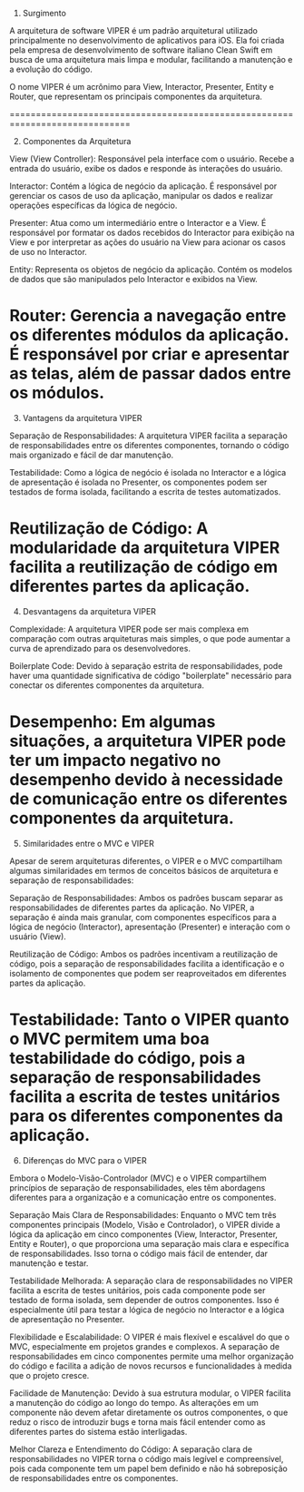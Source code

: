 1. Surgimento

A arquitetura de software VIPER é um padrão arquitetural utilizado principalmente no desenvolvimento de aplicativos para iOS. Ela foi criada pela empresa de desenvolvimento de software italiano Clean Swift em busca de uma arquitetura mais limpa e modular, facilitando a manutenção e a evolução do código.

O nome VIPER é um acrônimo para View, Interactor, Presenter, Entity e Router, que representam os principais componentes da arquitetura.

=============================================================================

2. Componentes da Arquitetura

View (View Controller): Responsável pela interface com o usuário. Recebe a entrada do usuário, exibe os dados e responde às interações do usuário.

Interactor: Contém a lógica de negócio da aplicação. É responsável por gerenciar os casos de uso da aplicação, manipular os dados e realizar operações específicas da lógica de negócio.

Presenter: Atua como um intermediário entre o Interactor e a View. É responsável por formatar os dados recebidos do Interactor para exibição na View e por interpretar as ações do usuário na View para acionar os casos de uso no Interactor.

Entity: Representa os objetos de negócio da aplicação. Contém os modelos de dados que são manipulados pelo Interactor e exibidos na View.

Router: Gerencia a navegação entre os diferentes módulos da aplicação. É responsável por criar e apresentar as telas, além de passar dados entre os módulos.
=============================================================================

3. Vantagens da arquitetura VIPER 

Separação de Responsabilidades: A arquitetura VIPER facilita a separação de responsabilidades entre os diferentes componentes, tornando o código mais organizado e fácil de dar manutenção.

Testabilidade: Como a lógica de negócio é isolada no Interactor e a lógica de apresentação é isolada no Presenter, os componentes podem ser testados de forma isolada, facilitando a escrita de testes automatizados.

Reutilização de Código: A modularidade da arquitetura VIPER facilita a reutilização de código em diferentes partes da aplicação.
=============================================================================

4. Desvantagens da arquitetura VIPER 

Complexidade: A arquitetura VIPER pode ser mais complexa em comparação com outras arquiteturas mais simples, o que pode aumentar a curva de aprendizado para os desenvolvedores.

Boilerplate Code: Devido à separação estrita de responsabilidades, pode haver uma quantidade significativa de código "boilerplate" necessário para conectar os diferentes componentes da arquitetura.

Desempenho: Em algumas situações, a arquitetura VIPER pode ter um impacto negativo no desempenho devido à necessidade de comunicação entre os diferentes componentes da arquitetura.
=============================================================================

5. Similaridades entre o MVC e VIPER

Apesar de serem arquiteturas diferentes, o VIPER e o MVC compartilham algumas similaridades em termos de conceitos básicos de arquitetura e separação de responsabilidades:

Separação de Responsabilidades: Ambos os padrões buscam separar as responsabilidades de diferentes partes da aplicação. No VIPER, a separação é ainda mais granular, com componentes específicos para a lógica de negócio (Interactor), apresentação (Presenter) e interação com o usuário (View).

Reutilização de Código: Ambos os padrões incentivam a reutilização de código, pois a separação de responsabilidades facilita a identificação e o isolamento de componentes que podem ser reaproveitados em diferentes partes da aplicação.

Testabilidade: Tanto o VIPER quanto o MVC permitem uma boa testabilidade do código, pois a separação de responsabilidades facilita a escrita de testes unitários para os diferentes componentes da aplicação.
=============================================================================

6. Diferenças do MVC para o VIPER

Embora o Modelo-Visão-Controlador (MVC) e o VIPER compartilhem princípios de separação de responsabilidades, eles têm abordagens diferentes para a organização e a comunicação entre os componentes.

Separação Mais Clara de Responsabilidades: Enquanto o MVC tem três componentes principais (Modelo, Visão e Controlador), o VIPER divide a lógica da aplicação em cinco componentes (View, Interactor, Presenter, Entity e Router), o que proporciona uma separação mais clara e específica de responsabilidades. Isso torna o código mais fácil de entender, dar manutenção e testar.

Testabilidade Melhorada: A separação clara de responsabilidades no VIPER facilita a escrita de testes unitários, pois cada componente pode ser testado de forma isolada, sem depender de outros componentes. Isso é especialmente útil para testar a lógica de negócio no Interactor e a lógica de apresentação no Presenter.

Flexibilidade e Escalabilidade: O VIPER é mais flexível e escalável do que o MVC, especialmente em projetos grandes e complexos. A separação de responsabilidades em cinco componentes permite uma melhor organização do código e facilita a adição de novos recursos e funcionalidades à medida que o projeto cresce.

Facilidade de Manutenção: Devido à sua estrutura modular, o VIPER facilita a manutenção do código ao longo do tempo. As alterações em um componente não devem afetar diretamente os outros componentes, o que reduz o risco de introduzir bugs e torna mais fácil entender como as diferentes partes do sistema estão interligadas.

Melhor Clareza e Entendimento do Código: A separação clara de responsabilidades no VIPER torna o código mais legível e compreensível, pois cada componente tem um papel bem definido e não há sobreposição de responsabilidades entre os componentes.
